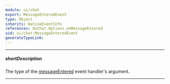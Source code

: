 ```yaml
---
module: ui/chat
export: MessageEnteredEvent
type: Object
inherits: NativeEventInfo
references: dxChat.Options.onMessageEntered
uid: ui/chat:MessageEnteredEvent
generateTypeLink: 
---
```

---
##### shortDescription
The type of the [messageEntered]({basewidgetpath}/Events/#messageEntered) event handler's argument.

---
<!-- Description goes here -->